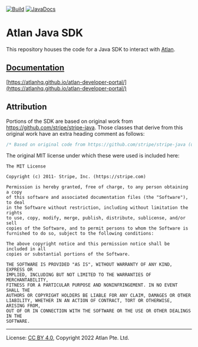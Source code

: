 <!-- SPDX-License-Identifier: CC-BY-4.0 -->
<!-- Copyright 2022 Atlan Pte. Ltd. -->

[![Build](https://github.com/atlanhq/atlan-java/workflows/Merge/badge.svg)](https://github.com/atlanhq/atlan-java/actions/workflows/merge.yml?query=workflow%3AMerge)
[![JavaDocs](https://img.shields.io/badge/javadocs-passing-success)](https://atlanhq.github.io/atlan-java/)
<!--[![CodeQL](https://github.com/atlanhq/atlan-java/workflows/CodeQL/badge.svg)](https://github.com/atlanhq/atlan-java/actions/workflows/codeql-analysis.yml) -->
<!-- [![Release](https://img.shields.io/maven-central/v/com.atlan/atlan-java?label=release)](http://repository.sonatype.org/service/local/artifact/maven/redirect?r=central-proxy&g=com.atlan&a=atlan-java&v=RELEASE&c=jar-with-dependencies)
[![Development](https://img.shields.io/nexus/s/com.atlan/atlan-java?label=development&server=https%3A%2F%2Foss.sonatype.org)](https://oss.sonatype.org/content/repositories/snapshots/com/atlan/atlan-java/) -->

# Atlan Java SDK

This repository houses the code for a Java SDK to interact with [Atlan](https://atlan.com).

## [Documentation](https://atlanhq.github.io/atlan-developer-portal/)

[https://atlanhq.github.io/atlan-developer-portal/](https://atlanhq.github.io/atlan-developer-portal/)

## Attribution

Portions of the SDK are based on original work from https://github.com/stripe/stripe-java. Those classes that derive from this original work have an extra heading comment as follows:

```java
/* Based on original code from https://github.com/stripe/stripe-java (under MIT license) */
```

The original MIT license under which these were used is included here:

```text
The MIT License

Copyright (c) 2011- Stripe, Inc. (https://stripe.com)

Permission is hereby granted, free of charge, to any person obtaining a copy
of this software and associated documentation files (the "Software"), to deal
in the Software without restriction, including without limitation the rights
to use, copy, modify, merge, publish, distribute, sublicense, and/or sell
copies of the Software, and to permit persons to whom the Software is
furnished to do so, subject to the following conditions:

The above copyright notice and this permission notice shall be included in all
copies or substantial portions of the Software.

THE SOFTWARE IS PROVIDED "AS IS", WITHOUT WARRANTY OF ANY KIND, EXPRESS OR
IMPLIED, INCLUDING BUT NOT LIMITED TO THE WARRANTIES OF MERCHANTABILITY,
FITNESS FOR A PARTICULAR PURPOSE AND NONINFRINGEMENT. IN NO EVENT SHALL THE
AUTHORS OR COPYRIGHT HOLDERS BE LIABLE FOR ANY CLAIM, DAMAGES OR OTHER
LIABILITY, WHETHER IN AN ACTION OF CONTRACT, TORT OR OTHERWISE, ARISING FROM,
OUT OF OR IN CONNECTION WITH THE SOFTWARE OR THE USE OR OTHER DEALINGS IN THE
SOFTWARE.
```

----
License: [CC BY 4.0](https://creativecommons.org/licenses/by/4.0/),
Copyright 2022 Atlan Pte. Ltd.
